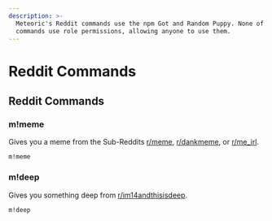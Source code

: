 ```yaml
---
description: >-
  Meteoric's Reddit commands use the npm Got and Random Puppy. None of these
  commands use role permissions, allowing anyone to use them.
---
```


# Reddit Commands

## Reddit Commands

### m!meme

Gives you a meme from the Sub-Reddits [r/meme](https://www.reddit.com/r/meme/), [r/dankmeme](https://www.reddit.com/r/dankmeme/), or [r/me\_irl](https://www.reddit.com/r/me_irl/).

```
m!meme
```

### m!deep

Gives you something deep from [r/im14andthisisdeep](https://www.reddit.com/r/im14andthisisdeep/).

```text
m!deep
```



